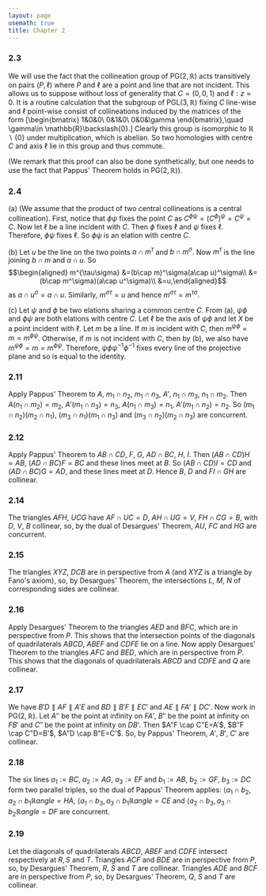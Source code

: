 ```yaml
---
layout: page
usemath: true
title: Chapter 2
---
```


### 2.3
We will use the fact that the collineation group of $\mathsf{PG}(2,\mathbb{R})$ acts
transitively on pairs $(P,\ell)$ where $P$ and $\ell$ are a point and line that are not incident. This allows us to suppose without loss of generality that $C=(0,0,1)$ and $\ell:z=0$. It is a routine calculation that the subgroup of $\mathsf{PGL}(3,\mathbb{R})$ fixing $C$ line-wise and $\ell$ point-wise consist of collineations induced by the matrices of
the form 
\[\begin{bmatrix}
1&0&0\\
0&1&0\\
0&0&\gamma
\end{bmatrix},\quad \gamma\in \mathbb{R}\backslash\{0\}.\] 
Clearly this group is isomorphic to $\mathbb{R}\backslash\{0\}$ under multiplication, which is
abelian. So two homologies with centre $C$ and axis $\ell$ lie in this
group and thus commute.

(We remark that this proof can also be done synthetically, but one needs
to use the fact that Pappus' Theorem holds in
$\mathsf{PG}(2,\mathbb{R})$).

### 2.4

(a) (We assume that the product of two central collineations is a
    central collineation). First, notice that $\phi\psi$ fixes the point
    $C$ as $C^{\phi\psi}=(C^\phi)^\psi=C^\psi=C$. Now let $\ell$ be a
    line incident with $C$. Then $\phi$ fixes $\ell$ and $\psi$ fixes
    $\ell$. Therefore, $\phi\psi$ fixes $\ell$. So $\phi\psi$ is an
    elation with centre $C$.

(b) Let $u$ be the line on the two points $a\cap m^\tau$ and
    $b\cap m^\sigma$. Now $m^\tau$ is the line joining $b\cap m$ and
    $a\cap u$. So $$\begin{aligned}
    m^{\tau\sigma} &=(b\cap m)^\sigma(a\cap u)^\sigma\\
    &=(b\cap m^\sigma)(a\cap u^\sigma)\\
    &=u,\end{aligned}$$ as $a\cap u^\sigma=a\cap u$. Similarly,
    $m^{\sigma\tau}=u$ and hence $m^{\sigma\tau}=m^{\tau\sigma}$.

(c) Let $\psi$ and $\phi$ be two elations sharing a common centre $C$.
    From (a), $\psi\phi$ and $\phi\psi$ are both elations with centre
    $C$. Let $\ell$ be the axis of $\psi\phi$ and let $X$ be a point
    incident with $\ell$. Let $m$ be a line. If $m$ is incident with
    $C$, then $m^{\psi\phi}=m=m^{\phi\psi}$. Otherwise, if $m$ is not
    incident with $C$, then by (b), we also have
    $m^{\psi\phi}=m=m^{\phi\psi}$. Therefore,
    $\psi\phi \psi^{-1}\phi^{-1}$ fixes every line of the projective
    plane and so is equal to the identity.

### 2.11 
Apply Pappus' Theorem to $A$, $m_1\cap n_2$, $m_1\cap n_3$, $A'$,
$n_1 \cap m_3$, $n_1 \cap m_2$. Then $A(n_1 \cap m_2)=m_2$,
$A'(m_1 \cap n_3)=n_3$, $A(n_1 \cap m_3)=n_1$, $A'(m_1\cap n_2)=n_2$. So
$(m_1\cap n_2)(m_2 \cap n_1)$, $(m_3 \cap n_1)(m_1 \cap n_3)$ and
$(m_3 \cap n_2)(m_2 \cap n_3)$ are concurrent.

### 2.12 
Apply Pappus' Theorem to $AB \cap CD$, $F$, $G$, $AD \cap BC$, $H$, $I$.
Then $(AB \cap CD)H=AB$, $(AD \cap BC)F=BC$ and these lines meet at $B$.
So $(AB \cap CD)I=CD$ and $(AD \cap BC)G=AD$, and these lines meet at
$D$. Hence $B$, $D$ and $FI \cap GH$ are collinear.

### 2.14 
The triangles $AFH$, $UCG$ have $AF \cap UC=D$, $AH \cap UG=V$,
$FH \cap CG=B$, with $D$, $V$, $B$ collinear, so, by the dual of
Desargues' Theorem, $AU$, $FC$ and $HG$ are concurrent.

### 2.15 
The triangles $XYZ$, $DCB$ are in perspective from $A$ (and $XYZ$
is a triangle by Fano's axiom), so, by Desargues' Theorem,
the intersections $L$, $M$, $N$ of corresponding sides are collinear.

### 2.16 
Apply Desargues' Theorem to the triangles $AED$ and $BFC$, which
are in perspective from $P$. This shows that the intersection points of
the diagonals of quadrilaterals $ABCD$, $ABEF$ and $CDFE$ lie on a line.
Now apply Desargues' Theorem
to the triangles $AFC$ and $BED$, which are in perspective from $P$.
This shows that the diagonals of quadrilaterals $ABCD$ and $CDFE$ and
$Q$ are collinear.

### 2.17 
We have $B'D\parallel AF \parallel A'E$ and
$BD \parallel B'F \parallel EC'$ and $AE \parallel FA' \parallel DC'$.
Now work in $\mathsf{PG}(2,\mathbb{R})$. Let $A''$ be the point at infinity on $FA'$,
$B''$ be the point at infinity on $FB'$ and $C''$ be the point at
infinity on $DB'$. Then $A"F \cap C"E=A'$, $B"F  \cap C"D=B'$,
$A"D \cap B"E=C'$. So, by Pappus' Theorem, $A'$,
$B'$, $C'$ are collinear.

### 2.18 
The six lines $a_1:=BC$, $a_2:=AG$, $a_3:=EF$ and $b_1:=AB$,
$b_2:=GF$, $b_3:=DC$ form two parallel triples, so the dual of Pappus'
Theorem applies: $\langle a_1 \cap b_2, a_2 \cap b_1\mathbb{R}angle=HA$,
$\langle a_1 \cap b_3,a_3 \cap b_1\mathbb{R}angle=CE$ and
$\langle a_2 \cap b_3,a_3 \cap b_2\mathbb{R}angle=DF$ are concurrent.

### 2.19 
Let the diagonals of quadrilaterals $ABCD$, $ABEF$ and $CDFE$
intersect respectively at $R,S$ and $T$. Triangles $ACF$ and $BDE$ are
in perspective from $P$, so, by Desargues' Theorem,
$R$, $S$ and $T$ are collinear. Triangles $ADE$ and $BCF$ are in
perspective from $P$, so, by Desargues' Theorem,
$Q$, $S$ and $T$ are collinear.
